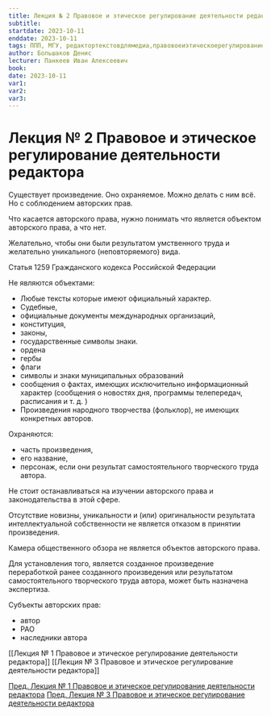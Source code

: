 ```yaml
---
title: Лекция № 2 Правовое и этическое регулирование деятельности редактора
subtitle:
startdate: 2023-10-11
enddate: 2023-10-11
tags: ППП, МГУ, редактортекстовдлямедиа,правовоеиэтическоерегулированиедеятельностиредактора
author: Большаков Денис
lecturer: Панкеев Иван Алексеевич
book:
date: 2023-10-11
var1:
var2:
var3:
---
```

# Лекция № 2 Правовое и этическое регулирование деятельности редактора

Существует произведение. Оно охраняемое. Можно делать с ним всё. Но с соблюдением авторских прав. 

Что касается авторского права, нужно понимать что является объектом авторского права, а что нет. 

Желательно, чтобы они были результатом умственного труда и желательно уникального (неповторяемого) вида. 


Статья 1259 Гражданского кодекса Российской Федерации

Не являются объектами:

* Любые тексты которые имеют официальный характер. 
* Судебные, 
* официальные документы международных организаций, 
* конституция, 
* законы, 
* государственные символы знаки.
* ордена
* гербы
* флаги
* символы и знаки муниципальных образований
* сообщения о фактах, имеющих исключительно информационный характер (сообщения о новостях дня, программы телепередач, расписания и т. д. )
* Произведения народного творчества (фольклор), не имеющих конкретных авторов. 

Охраняются:
* часть произведения, 
* его название, 
* персонаж, 
если они результат самостоятельного творческого труда автора. 

Не стоит останавливаться на изучении авторского права и законодательства в этой сфере. 

Отсутствие новизны, уникальности и (или) оригинальности результата интеллектуальной собственности не является отказом в принятии произведения. 

Камера общественного обзора не является объектов авторского права. 

Для установления того, является созданное произведение переработкой ранее созданного произведения или результатом самостоятельного творческого труда автора, может быть назначена экспертиза. 

Субъекты авторских прав:
- автор
- РАО
- наследники автора


[[Лекция № 1 Правовое и этическое регулирование деятельности редактора]] [[Лекция № 3 Правовое и этическое регулирование деятельности редактора]]

[Пред. Лекция № 1 Правовое и этическое регулирование деятельности редактора](https://github.com/denisbolshakoff/MSU/blob/main/Правовое%20и%20этическое%20регулирование%20деятельности%20редактора/Лекция%20№%201%20Правовое%20и%20этическое%20регулирование%20деятельности%20редактора.md)       [Пред. Лекция № 3 Правовое и этическое регулирование деятельности редактора](https://github.com/denisbolshakoff/MSU/blob/main/Правовое%20и%20этическое%20регулирование%20деятельности%20редактора/Лекция%20№%203%20Правовое%20и%20этическое%20регулирование%20деятельности%20редактора.md)
